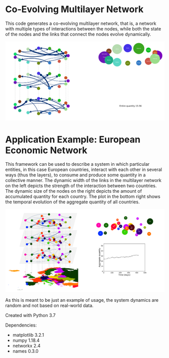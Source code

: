 # Co-Evolving Multilayer Network

This code generates a co-evolving multilayer network, that is, a network with multiple types of interactions between the nodes, while both the state of the nodes and the links that connect the nodes evolve dynamically.

<img src="./images/system_screenshot.svg">

# Application Example: European Economic Network

This framework can be used to describe a system in which particular entities, in this case European countries, interact with each other in several ways (thus the layers), to consume and produce some quantity in a collective manner.
The dynamic width of the links in the multilayer network on the left depicts the strength of the interaction between two countries. The dynamic size of the nodes on the right depicts the amount of accumulated quantity for each country. The plot in the bottom right shows the temporal evolution of the aggregate quantity of all countries.

<img src="./images/european_system_screenshot.svg">

As this is meant to be just an example of usage, the system dynamics are random and not based on real-world data.


Created with Python 3.7

Dependencies:
- matplotlib 3.2.1
- numpy 1.18.4
- networkx 2.4
- names 0.3.0
